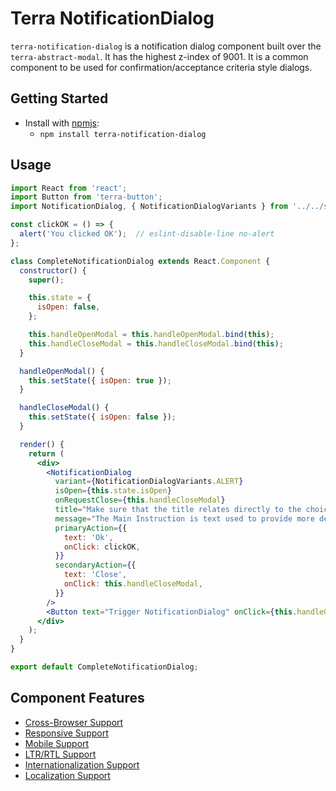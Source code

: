 # Terra NotificationDialog

`terra-notification-dialog` is a notification dialog component built over the `terra-abstract-modal`. It has the highest z-index of 9001. It is a common component to be used for confirmation/acceptance criteria style dialogs.

## Getting Started

- Install with [npmjs](https://www.npmjs.com):
  - `npm install terra-notification-dialog`

## Usage

```jsx
import React from 'react';
import Button from 'terra-button';
import NotificationDialog, { NotificationDialogVariants } from '../../src/NotificationDialog';

const clickOK = () => {
  alert('You clicked OK');  // eslint-disable-line no-alert
};

class CompleteNotificationDialog extends React.Component {
  constructor() {
    super();

    this.state = {
      isOpen: false,
    };

    this.handleOpenModal = this.handleOpenModal.bind(this);
    this.handleCloseModal = this.handleCloseModal.bind(this);
  }

  handleOpenModal() {
    this.setState({ isOpen: true });
  }

  handleCloseModal() {
    this.setState({ isOpen: false });
  }

  render() {
    return (
      <div>
        <NotificationDialog
          variant={NotificationDialogVariants.ALERT}
          isOpen={this.state.isOpen}
          onRequestClose={this.handleCloseModal}
          title="Make sure that the title relates directly to the choices."
          message="The Main Instruction is text used to provide more detail or define terminology. Don’t repeat the title verbatim."
          primaryAction={{
            text: 'Ok',
            onClick: clickOK,
          }}
          secondaryAction={{
            text: 'Close',
            onClick: this.handleCloseModal,
          }}
        />
        <Button text="Trigger NotificationDialog" onClick={this.handleOpenModal} />
      </div>
    );
  }
}

export default CompleteNotificationDialog;


```

## Component Features


 * [Cross-Browser Support](https://github.com/cerner/terra-ui/blob/master/src/terra-dev-site/contributing/ComponentStandards.e.contributing.md#cross-browser-support)
 * [Responsive Support](https://github.com/cerner/terra-ui/blob/master/src/terra-dev-site/contributing/ComponentStandards.e.contributing.md#responsive-support)
 * [Mobile Support](https://github.com/cerner/terra-ui/blob/master/src/terra-dev-site/contributing/ComponentStandards.e.contributing.md#mobile-support)
 * [LTR/RTL Support](https://github.com/cerner/terra-ui/blob/master/src/terra-dev-site/contributing/ComponentStandards.e.contributing.md#ltr--rtl-support)
 * [Internationalization Support](https://github.com/cerner/terra-ui/blob/master/src/terra-dev-site/contributing/ComponentStandards.e.contributing.md#internationalization-i18n-support)
 * [Localization Support](https://github.com/cerner/terra-ui/blob/master/src/terra-dev-site/contributing/ComponentStandards.e.contributing.md#internationalization-i18n-support)

